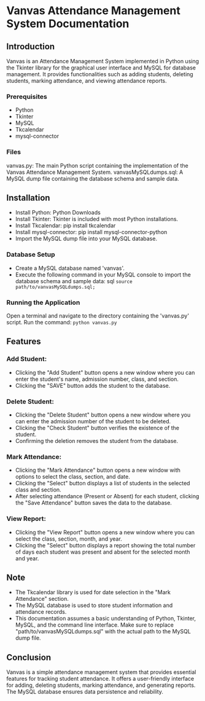 # Vanvas Attendance Management System Documentation
## Introduction
Vanvas is an Attendance Management System implemented in Python using the Tkinter library for the graphical user interface and MySQL for database management. It provides functionalities such as adding students, deleting students, marking attendance, and viewing attendance reports.

### Prerequisites
 - Python
 - Tkinter
 - MySQL
 - Tkcalendar
 - mysql-connector

### Files
  vanvas.py: The main Python script containing the implementation of the Vanvas Attendance Management System.
  vanvasMySQLdumps.sql: A MySQL dump file containing the database schema and sample data.
  
## Installation
- Install Python: Python Downloads
- Install Tkinter: Tkinter is included with most Python installations.
- Install Tkcalendar: pip install tkcalendar
- Install mysql-connector: pip install mysql-connector-python
- Import the MySQL dump file into your MySQL database.
### Database Setup
- Create a MySQL database named 'vanvas'.
- Execute the following command in your MySQL console to import the database schema and sample data:
sql
```source path/to/vanvasMySQLdumps.sql;```

### Running the Application
Open a terminal and navigate to the directory containing the 'vanvas.py' script.
Run the command: ```python vanvas.py```

## Features
### Add Student:
- Clicking the "Add Student" button opens a new window where you can enter the student's name, admission number, class, and section.
- Clicking the "SAVE" button adds the student to the database.

### Delete Student:
- Clicking the "Delete Student" button opens a new window where you can enter the admission number of the student to be deleted.
- Clicking the "Check Student" button verifies the existence of the student.
- Confirming the deletion removes the student from the database.

### Mark Attendance:
- Clicking the "Mark Attendance" button opens a new window with options to select the class, section, and date.
- Clicking the "Select" button displays a list of students in the selected class and section.
- After selecting attendance (Present or Absent) for each student, clicking the "Save Attendance" button saves the data to the database.

### View Report:
- Clicking the "View Report" button opens a new window where you can select the class, section, month, and year.
- Clicking the "Select" button displays a report showing the total number of days each student was present and absent for the selected month and year.

## Note
- The Tkcalendar library is used for date selection in the "Mark Attendance" section.
- The MySQL database is used to store student information and attendance records.
- This documentation assumes a basic understanding of Python, Tkinter, MySQL, and the command line interface. Make sure to replace "path/to/vanvasMySQLdumps.sql" with the actual path to the MySQL dump file.

## Conclusion
Vanvas is a simple attendance management system that provides essential features for tracking student attendance. It offers a user-friendly interface for adding, deleting students, marking attendance, and generating reports. The MySQL database ensures data persistence and reliability.
